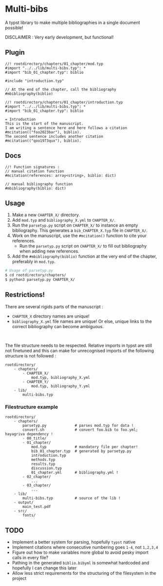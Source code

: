 # Multi-bibs
A typst library to make multiple bibliographies in a single document possible!

DISCLAIMER : Very early development, but functional!
## Plugin
```typst
//! rootdirectory/chapters/01_chapter/mod.typ
#import "../../lib/multi-bibs.typ": *
#import "bib_01_chapter.typ": biblio

#include "introduction.typ"

// At the end of the chapter, call the bibliography
#mbibliography(biblio)
```
```typst 
//! rootdirectory/chapters/01_chapter/introduction.typ
#import "../../lib/multi-bibs.typ": *
#import "bib_01_chapter.typ": biblio

= Introduction
This is the start of the manuscript.
I am writing a sentence here and here follows a citation #mcitation(("foo2023bar"), biblio).
The second sentence includes another citation #mcitation(("qoo1973qux"), biblio).
```
## Docs 

```typst
//! Function signatures :
// manual citation function
#mcitation(references: array<string>, biblio: dict)

// manual bibliography function
#mbibliography(biblio: dict)
```
## Usage
1. Make a new `CHAPTER_X/` directory.
2. Add `mod.typ` and `bibliography_X.yml` to `CHAPTER_X/`.
3. Run the `parsetyp.py` script on `CHAPTER_X/` to instance an empty bibliography. This generates a `bib_CHAPTER_X.typ` file in `CHAPTER_X/`.
4. Work on the manuscript, use the `#mcitation()` function to cite your references.
    - Run the `parsetyp.py` script on `CHAPTER_X/` to fill out bibliography when adding new references.
5. Add the `#mbibliography(biblio)` function at the very end of the chapter, preferably in `mod.typ`.



```bash
# Usage of parsetyp.py
$ cd rootdirectory/chapters/
$ python3 parsetyp.py CHAPTER_X/
```




## Restrictions!
There are several rigids parts of the manuscript : 
- `CHAPTER_X` directory names are unique!
- `bibliography_X.yml` file names are unique!
Or else, unique links to the correct bibliography can become ambiguous.
</br>

The file structure needs to be respected. Relative imports in typst are still not finetuned and this can make for unrecognised imports of the following structure is not followed : 
```
rootdirectory/ 
    - chapters/
        - CHAPTER_X/
            mod.typ, bibliography_X.yml
        - CHAPTER_Y/
            mod.typ, bibliography_Y.yml
    - lib/
        multi-bibs.typ
```


### Filestructure example
```
rootdirectory/ 
    - chapters/
        parsetyp.py             # parses mod.typ for data !
        convert.sh              # convert foo.bib to foo.yml; hayagriva dependency !
        - 00_title/  
        - 01_chapter/
            mod.typ             # mandatory file per chapter!
            bib_01_chapter.typ  # generated by parsetyp.py
            introduction.typ 
            methods.typ 
            results.typ 
            discussion.typ 
            01_chapter.yml      # bibliography.yml !
        - 02_chapter/  
            ...
        - 03_chapter/
            ...
    - lib/
        multi-bibs.typ          # source of the lib !
    - output/
        main_test.pdf
    - src/
        fonts/
```



## TODO
- Implement a better system for parsing, hopefully `typst` native
- Implement citations where consecutive numbering goes `1-4`, not `1,2,3,4`
- Figure out how to make variables more global to avoid pesky import calls in every file?
- Pathing in the generated `biblio.bibyml` is somewhat hardcoded and hopefully I can change this later
- Allow less strict requirements for the structuring of the filesystem in the project

